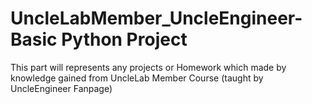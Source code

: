 # UncleLabMember_UncleEngineer-Basic Python Project
This part will represents any projects or Homework which made by knowledge gained from UncleLab Member Course (taught by UncleEngineer Fanpage)

